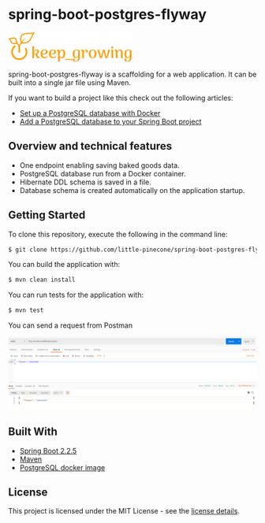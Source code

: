 # spring-boot-postgres-flyway

[![keep growing logo](readme-images/logo_250x60.png)](https://keepgrowing.in)

spring-boot-postgres-flyway is a scaffolding for a web application.
It can be built into a single jar file using Maven.

If you want to build a project like this check out the following articles:
* [Set up a PostgreSQL database with Docker](https://keepgrowing.in/tools/set-up-a-postgresql-database-with-docker/)
* [Add a PostgreSQL database to your Spring Boot project](https://keepgrowing.in/java/springboot/add-a-postgresql-database-to-your-spring-boot-project/)

## Overview and technical features

* One endpoint enabling saving baked goods data.
* PostgreSQL database run from a Docker container.
* Hibernate DDL schema is saved in a file.
* Database schema is created automatically on the application startup.

## Getting Started

To clone this repository, execute the following in the command line:
```bash
$ git clone https://github.com/little-pinecone/spring-boot-postgres-flyway.git
```

You can build the application with:
```bash
$ mvn clean install
```

You can run tests for the application with:
```bash
$ mvn test
```

You can send a request from Postman

![add-cookie-postman-screenshot](readme-images/add-cookie-postman-screenshot.png)

## Built With

* [Spring Boot 2.2.5](https://start.spring.io/)
* [Maven](https://maven.apache.org/)
* [PostgreSQL docker image](https://hub.docker.com/_/postgres)

## License

This project is licensed under the MIT License - see the [license details](https://opensource.org/licenses/MIT).
